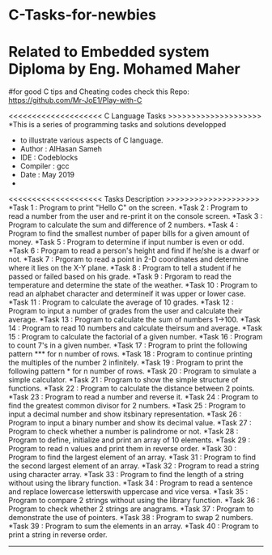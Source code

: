 # C-Tasks-for-newbies
# Related to Embedded system Diploma by Eng. Mohamed Maher

#for good C tips and Cheating codes check this Repo: https://github.com/Mr-JoE1/Play-with-C

<<<<<<<<<<<<<<<<<<<< C Language Tasks >>>>>>>>>>>>>>>>>>>> 
*This is a series of programming tasks and solutions developped  
*	to illustrate various aspects of C language.
*	Author    : AlHasan Sameh
*	IDE          : Codeblocks
*	Compiler : gcc
*	Date        : May 2019
*
<<<<<<<<<<<<<<<<<<<< Tasks Description >>>>>>>>>>>>>>>>>>>>
*Task 1   : Program to print "Hello C" on the screen.
*Task 2   : Program to read a number from the user and re-print it on the console screen.
*Task 3   : Program to calculate the sum and difference of 2 numbers.
*Task 4   : Program to find the smallest number of paper bills for a  given amount of money.
*Task 5   : Program to determine if input number is even or odd.
*Task 6   : Program to read a person's height and find if he/she is	  a dwarf or not.
*Task 7   : Prgoram to read a point in 2-D coordinates and determine  where it lies on the X-Y plane.
*Task 8   : Program to tell a student if he passed or failed based on his grade.
*Task 9   : Prgoram to read the temperature and determine the state  of the weather.
*Task 10 : Program to read an alphabet character and determineif it was upper or lower case.
*Task 11 : Program to calculate the average of 10 grades.
*Task 12 : Program to input a number of grades from the user  and calculate their average.
*Task 13 : Program to calculate the sum of numbers 1->100.
*Task 14 : Program to read 10 numbers and calculate theirsum and average.
*Task 15 : Program to calculate the factorial of a given number.
*Task 16 : Program to count 7's in a given number.
*Task 17 : Program to print the following pattern	*** for n number of rows.
*Task 18 : Program to continue printing the multiples of the  number 2 infinitely.
*Task 19 : Program to print the following pattern * for n number of rows.
*Task 20 : Program to simulate a simple calculator.
*Task 21 : Program to show the simple structure of functions.
*Task 22 : Program to calculate the distance between 2 points.
*Task 23 : Program to read a number and reverse it.
*Task 24 : Program to find the greatest common divisor for 2 numbers.
*Task 25 : Program to input a decimal number and show itsbinary representation.
*Task 26 : Program to input a binary number and show its   decimal value.
*Task 27 : Program to check whether a number is palindrome or not.
*Task 28 : Program to define, initialize and print an array of 10 elements.
*Task 29 : Program to read n values and print them in reverse order.
*Task 30 : Program to find the largest element of an array.
*Task 31 : Program to find the second largest element of an array.
*Task 32 : Program to read a string using character array.
*Task 33 : Program to find the length of a string without using the library function.
*Task 34 : Program to read a sentence and replace lowercase letterswith uppercase and vice versa.
*Task 35 : Program to compare 2 strings without using the library function.
*Task 36 : Program to check whether 2 strings are anagrams.
*Task 37 : Program to demonstrate the use of pointers.
*Task 38 : Program to swap 2 numbers.
*Task 39 : Program to sum the elements in an array.
*Task 40 : Program to print a string in reverse order.
************************************************************************
